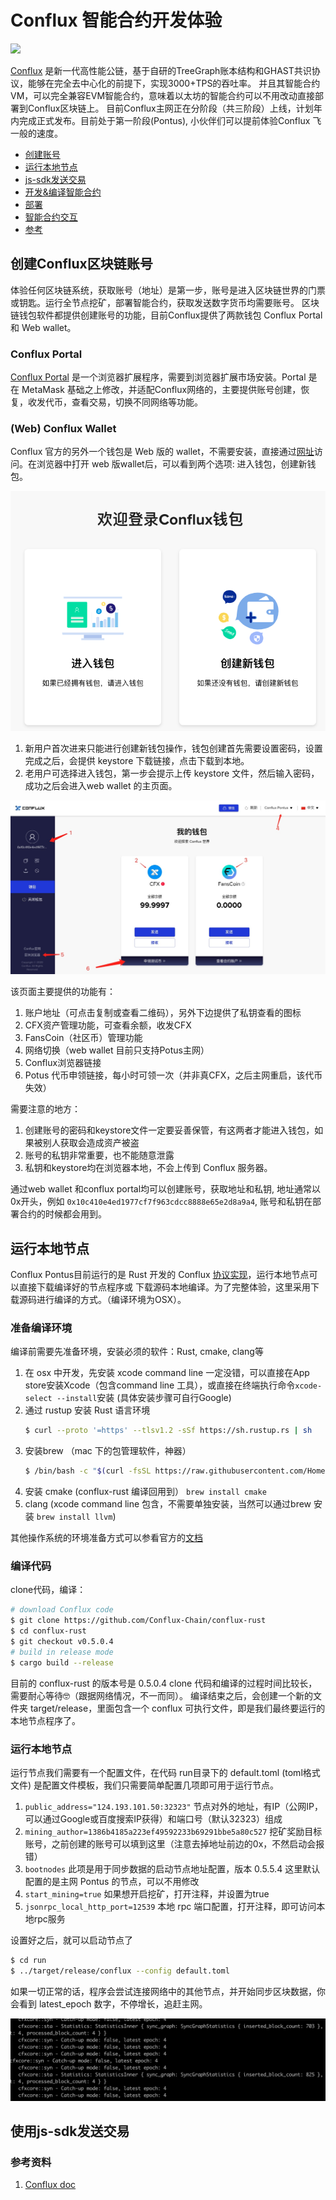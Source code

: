 Conflux 智能合约开发体验
===
![](https://confluxnetwork.org/static/logo-w@2-a4802194a8a9b32e5ad6649b9c13cc33.png)

[Conflux](https://confluxnetwork.org/) 是新一代高性能公链，基于自研的TreeGraph账本结构和GHAST共识协议，能够在完全去中心化的前提下，实现3000+TPS的吞吐率。
并且其智能合约VM，可以完全兼容EVM智能合约，意味着以太坊的智能合约可以不用改动直接部署到Conflux区块链上。
目前Conflux主网正在分阶段（共三阶段）上线，计划年内完成正式发布。目前处于第一阶段(Pontus), 小伙伴们可以提前体验Conflux 飞一般的速度。

* [创建账号](#创建Conflux区块链账号)
* [运行本地节点](运行本地节点)
* [js-sdk发送交易]()
* [开发&编译智能合约]()
* [部署]()
* [智能合约交互]()
* [参考](参考资料)

## 创建Conflux区块链账号
体验任何区块链系统，获取账号（地址）是第一步，账号是进入区块链世界的门票或钥匙。运行全节点挖矿，部署智能合约，获取发送数字货币均需要账号。
区块链钱包软件都提供创建账号的功能，目前Conflux提供了两款钱包 Conflux Portal 和 Web wallet。


### Conflux Portal
[Conflux Portal](https://portal.conflux-chain.org/) 是一个浏览器扩展程序，需要到浏览器扩展市场安装。Portal 是在 MetaMask 基础之上修改，并适配Conflux网络的，主要提供账号创建，恢复，收发代币，查看交易，切换不同网络等功能。


### (Web) Conflux Wallet
Conflux 官方的另外一个钱包是 Web 版的 wallet，不需要安装，直接通过[网址](https://wallet.confluxscan.io/login)访问。在浏览器中打开 web 版wallet后，可以看到两个选项: 进入钱包，创建新钱包。

![](./images/web-wallet-entry.png)

1. 新用户首次进来只能进行创建新钱包操作，钱包创建首先需要设置密码，设置完成之后，会提供 keystore 下载链接，点击下载到本地。
2. 老用户可选择进入钱包，第一步会提示上传 keystore 文件，然后输入密码，成功之后会进入web wallet 的主页面。

![](./images/web-wallet-home.jpg)

该页面主要提供的功能有：
1. 账户地址（可点击复制或查看二维码），另外下边提供了私钥查看的图标
2. CFX资产管理功能，可查看余额，收发CFX
3. FansCoin（社区币）管理功能
4. 网络切换（web wallet 目前只支持Potus主网）
5. Conflux浏览器链接
6. Potus 代币申领链接，每小时可领一次（并非真CFX，之后主网重启，该代币失效）

需要注意的地方：
1. 创建账号的密码和keystore文件一定要妥善保管，有这两者才能进入钱包，如果被别人获取会造成资产被盗
2. 账号的私钥非常重要，也不能随意泄露
3. 私钥和keystore均在浏览器本地，不会上传到 Conflux 服务器。


通过web wallet 和conflux portal均可以创建账号，获取地址和私钥, 地址通常以 0x开头，例如 ```0x10c410e4ed1977cf7f963cdcc8888e65e2d8a9a4```,
账号和私钥在部署合约的时候都会用到。


## 运行本地节点
Conflux Pontus目前运行的是 Rust 开发的 Conflux [协议实现](https://github.com/Conflux-Chain/conflux-rust)，运行本地节点可以直接下载编译好的节点程序或
下载源码本地编译。为了完整体验，这里采用下载源码进行编译的方式。（编译环境为OSX）。

### 准备编译环境
编译前需要先准备环境，安装必须的软件：Rust, cmake, clang等

1. 在 osx 中开发，先安装 xcode command line 一定没错，可以直接在App store安装Xcode（包含command line 工具），或直接在终端执行命令```xcode-select --install```安装 (具体安装步骤可自行Google)
2. 通过 rustup 安装 Rust 语言环境 
    ```sh
    $ curl --proto '=https' --tlsv1.2 -sSf https://sh.rustup.rs | sh
    ```
3. 安装brew （mac 下的包管理软件，神器）
    ```sh
    $ /bin/bash -c "$(curl -fsSL https://raw.githubusercontent.com/Homebrew/install/master/install.sh)"
    ```
4. 安装 cmake (conflux-rust 编译回用到） ```brew install cmake```
5. clang (xcode command line 包含，不需要单独安装，当然可以通过brew 安装 ```brew install llvm```)

其他操作系统的环境准备方式可以参看官方的[文档](https://developer.conflux-chain.org/docs/conflux-doc/docs/installation)

### 编译代码
clone代码，编译：
```sh
# download Conflux code
$ git clone https://github.com/Conflux-Chain/conflux-rust
$ cd conflux-rust
$ git checkout v0.5.0.4
# build in release mode
$ cargo build --release
```

目前的 conflux-rust 的版本号是 0.5.0.4 clone 代码和编译的过程时间比较长，需要耐心等待🤓（跟据网络情况，不一而同）。
编译结束之后，会创建一个新的文件夹 target/release，里面包含一个 conflux 可执行文件，即是我们最终要运行的本地节点程序了。

### 运行本地节点
运行节点我们需要有一个配置文件，在代码 run目录下的 default.toml (toml格式文件) 是配置文件模板，我们只需要简单配置几项即可用于运行节点。

1. ```public_address="124.193.101.50:32323"``` 节点对外的地址，有IP（公网IP，可以通过Google或百度搜索IP获得）和端口号（默认32323）组成
2. ```mining_author=1386b4185a223ef49592233b69291bbe5a80c527``` 挖矿奖励目标账号，之前创建的账号可以填到这里（注意去掉地址前边的0x，不然启动会报错）
3. ```bootnodes``` 此项是用于同步数据的启动节点地址配置，版本 0.5.5.4 这里默认配置的是主网 Pontus 的节点，可以不用修改
4. ```start_mining=true``` 如果想开启挖矿，打开注释，并设置为true 
5. ```jsonrpc_local_http_port=12539``` 本地 rpc 端口配置，打开注释，即可访问本地rpc服务

设置好之后，就可以启动节点了
```sh
$ cd run
$ ../target/release/conflux --config default.toml
```

如果一切正常的话，程序会尝试连接网络中的其他节点，并开始同步区块数据，你会看到 latest_epoch 数字，不停增长，追赶主网。

![](./images/local-node-syncing.png)


## 使用js-sdk发送交易






### 参考资料

1. [Conflux doc](https://developer.conflux-chain.org/)